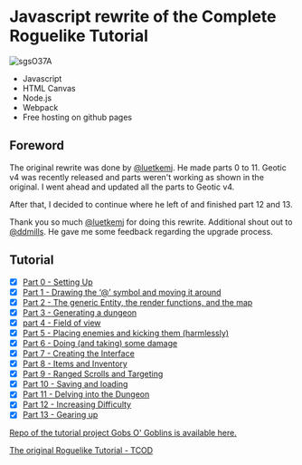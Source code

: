 # Javascript rewrite of the Complete Roguelike Tutorial

![sgsO37A](https://user-images.githubusercontent.com/925980/85092017-69762e00-b1ae-11ea-8a2a-b4f0776bf728.png)

- Javascript
- HTML Canvas
- Node.js
- Webpack
- Free hosting on github pages

## Foreword

The original rewrite was done by [@luetkemj](https://github.com/luetkemj).
He made parts 0 to 11.
Geotic v4 was recently released and parts weren't working as shown in the original.
I went ahead and updated all the parts to Geotic v4.

After that, I decided to continue where he left of and finished part 12 and 13.

Thank you so much [@luetkemj](https://github.com/luetkemj) for doing this rewrite.
Additional shout out to [@ddmills](https://github.com/ddmills). He gave me some feedback regarding the upgrade process.

## Tutorial

- [x] [Part 0 - Setting Up](https://github.com/dcazrael/jsrlt/blob/master/tutorial/part0.md)
- [x] [Part 1 - Drawing the ‘@’ symbol and moving it around](https://github.com/dcazrael/jsrlt/blob/master/tutorial/part1.md)
- [x] [Part 2 - The generic Entity, the render functions, and the map](https://github.com/dcazrael/jsrlt/blob/master/tutorial/part2.md)
- [x] [Part 3 - Generating a dungeon](https://github.com/dcazrael/jsrlt/blob/master/tutorial/part3.md)
- [x] [part 4 - Field of view](https://github.com/dcazrael/jsrlt/blob/master/tutorial/part4.md)
- [x] [Part 5 - Placing enemies and kicking them (harmlessly)](https://github.com/dcazrael/jsrlt/blob/master/tutorial/part5.md)
- [x] [Part 6 - Doing (and taking) some damage](https://github.com/dcazrael/jsrlt/blob/master/tutorial/part6.md)
- [x] [Part 7 - Creating the Interface](https://github.com/dcazrael/jsrlt/blob/master/tutorial/part7.md)
- [x] [Part 8 - Items and Inventory](https://github.com/dcazrael/jsrlt/blob/master/tutorial/part8.md)
- [x] [Part 9 - Ranged Scrolls and Targeting](https://github.com/dcazrael/jsrlt/blob/master/tutorial/part9.md)
- [x] [Part 10 - Saving and loading](https://github.com/dcazrael/jsrlt/blob/master/tutorial/part10.md)
- [x] [Part 11 - Delving into the Dungeon](https://github.com/dcazrael/jsrlt/blob/master/tutorial/part11.md)
- [x] [Part 12 - Increasing Difficulty](https://github.com/dcazrael/jsrlt/blob/master/tutorial/part12.md)
- [x] [Part 13 - Gearing up](https://github.com/dcazrael/jsrlt/blob/master/tutorial/part13.md)

[Repo of the tutorial project Gobs O' Goblins is available here.](https://github.com/dcazrael/gobs-o-goblins)

[The original Roguelike Tutorial - TCOD](http://rogueliketutorials.com/tutorials/tcod/)
